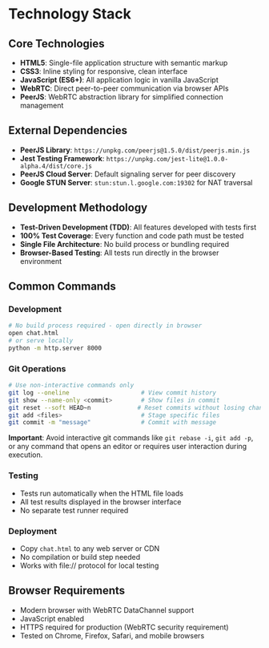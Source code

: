 # Technology Stack

## Core Technologies

- **HTML5**: Single-file application structure with semantic markup
- **CSS3**: Inline styling for responsive, clean interface
- **JavaScript (ES6+)**: All application logic in vanilla JavaScript
- **WebRTC**: Direct peer-to-peer communication via browser APIs
- **PeerJS**: WebRTC abstraction library for simplified connection management

## External Dependencies

- **PeerJS Library**: `https://unpkg.com/peerjs@1.5.0/dist/peerjs.min.js`
- **Jest Testing Framework**: `https://unpkg.com/jest-lite@1.0.0-alpha.4/dist/core.js`
- **PeerJS Cloud Server**: Default signaling server for peer discovery
- **Google STUN Server**: `stun:stun.l.google.com:19302` for NAT traversal

## Development Methodology

- **Test-Driven Development (TDD)**: All features developed with tests first
- **100% Test Coverage**: Every function and code path must be tested
- **Single File Architecture**: No build process or bundling required
- **Browser-Based Testing**: All tests run directly in the browser environment

## Common Commands

### Development
```bash
# No build process required - open directly in browser
open chat.html
# or serve locally
python -m http.server 8000
```

### Git Operations
```bash
# Use non-interactive commands only
git log --oneline                    # View commit history
git show --name-only <commit>        # Show files in commit
git reset --soft HEAD~n             # Reset commits without losing changes
git add <files>                      # Stage specific files
git commit -m "message"              # Commit with message
```

**Important**: Avoid interactive git commands like `git rebase -i`, `git add -p`, or any command that opens an editor or requires user interaction during execution.

### Testing
- Tests run automatically when the HTML file loads
- All test results displayed in the browser interface
- No separate test runner required

### Deployment
- Copy `chat.html` to any web server or CDN
- No compilation or build step needed
- Works with file:// protocol for local testing

## Browser Requirements

- Modern browser with WebRTC DataChannel support
- JavaScript enabled
- HTTPS required for production (WebRTC security requirement)
- Tested on Chrome, Firefox, Safari, and mobile browsers